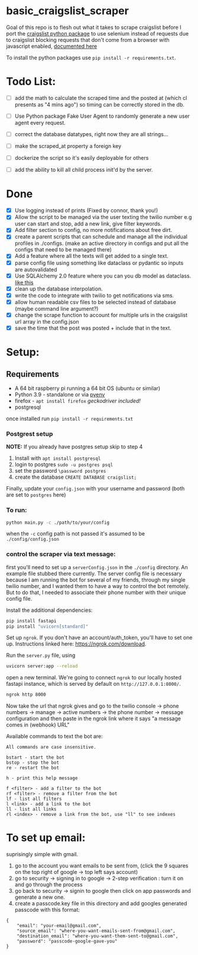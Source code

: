 # basic_craigslist_scraper

Goal of this repo is to flesh out what it takes to scrape craigslist before I port the [craigslist python package](https://github.com/juliomalegria/python-craigslist) to use selenium instead of requests due to craigslist blocking requests that don't come from a browser with javascript enabled, [documented here](https://github.com/juliomalegria/python-craigslist/issues/116)

To install the python packages use `pip install -r requirements.txt`.

# Todo List:
- [ ] add the math to calculate the scraped time and the posted at (which cl presents as "4 mins ago") so timing can be correctly stored in the db. 
- [ ] Use Python package Fake User Agent to randomly generate a new user agent every request. 
- [ ] correct the database datatypes, right now they are all strings...
- [ ] make the scraped_at property a foreign key
- [ ] dockerize the script so it's easily deployable for others
- [ ] add the ability to kill all child process init'd by the server.


# Done
- [x] Use logging instead of prints (Fixed by connor, thank you!)
- [x] Allow the script to be managed via the user texting the twilio number e.g user can start and stop, add a new link, give filter keywords.
- [x] Add filter section to config, no more notifications about free dirt. 
- [x] create a parent scripts that can schedule and manage all the individual profiles in ./configs. (make an active directory in configs and put all the configs that need to be managed there)
- [x] Add a feature where all the texts will get added to a single text. 
- [x] parse config file using something like dataclass or pydantic so inputs are autovalidated
- [x] Use SQLAlchemy 2.0 feature where you can you db model as dataclass. [like this](https://docs.sqlalchemy.org/en/20/orm/dataclasses.html)
- [x] clean up the database interpolation. 
- [x] write the code to integrate with twilio to get notifications via sms. 
- [x] allow human readable csv files to be selected instead of database (maybe command line argument?)
- [x] change the scrape function to account for multiple urls in the craigslist url array in the config.json
- [x] save the time that the post was posted + include that in the text. 

# Setup:

## Requirements

* A 64 bit raspberry pi running a 64 bit OS (ubuntu or similar)
* Python 3.9 - standalone or via [pyenv](https://github.com/pyenv/pyenv)
* firefox - `apt install firefox` *geckodriver included!*
* postgresql

once installed run `pip install -r requirements.txt`

### Postgrest setup

**NOTE:** If you already have postgres setup skip to step 4

1. Install with `apt install postgresql`
2. login to postgres `sudo -u postgres psql`
3. set the password `\password postgres`
4. create the database `CREATE DATABASE craigslist;`

Finally, update your `config.json` with your username and password (both are set to `postgres` here)

### To run:
```sh
python main.py -c ./path/to/your/config
```
when the `-c` config path is not passed it's assumed to be `./config/config.json`

### control the scraper via text message:
first you'll need to set up a `serverConfig.json` in the `./config` directory. An example file stubbed there currently. The server config file is necessary because I am running the bot for several of my friends, through my single twilio number, and I wanted them to have a way to control the bot remotely. But to do that, I needed to associate their phone number with their unique config file. 

Install the additional dependencies:
```sh
pip install fastapi
pip install "uvicorn[standard]"
```

Set up `ngrok`. If you don't have an account/auth_token, you'll have to set one up. Instructions linked here: https://ngrok.com/download.


Run the `server.py` file, using 
```sh
uvicorn server:app --reload
```
open a new terminal. We're going to connect `ngrok` to our locally hosted fastapi instance, which is served by default on `http://127.0.0.1:8000/`.
```sh
ngrok http 8000
```
Now take the url that ngrok gives and go to the twilio console -> phone numbers -> manage -> active numbers -> the phone number -> message configuration and then paste in the ngrok link where it says "a message comes in (webhook) URL"

Available commands to text the bot are:
```
All commands are case insensitive. 

bstart - start the bot
bstop - stop the bot
re - restart the bot

h - print this help message

f <filter> - add a filter to the bot
rf <filter> - remove a filter from the bot
lf - list all filters
l <link> - add a link to the bot
ll - list all links
rl <index> - remove a link from the bot, use "ll" to see indexes
```


# To set up email:
suprisingly simple with gmail.
1. go to the account you want emails to be sent from, (click the 9 squares on the top right of google -> top left says account)
2. go to security -> signing in to google -> 2-step verification : turn it on and go through the process
3. go back to security -> signin to google then click on app passwords and generate a new one.
4. create a passcode.key file in this directory and add googles generated passcode with this format:
```
{
    "email": "your-email@gmail.com", 
    "source_email": "where-you-want-emails-sent-from@gmail.com", 
    "destination_email": "where-you-want-them-sent-to@gmail.com", 
    "password": "passcode-google-gave-you"
}
```
